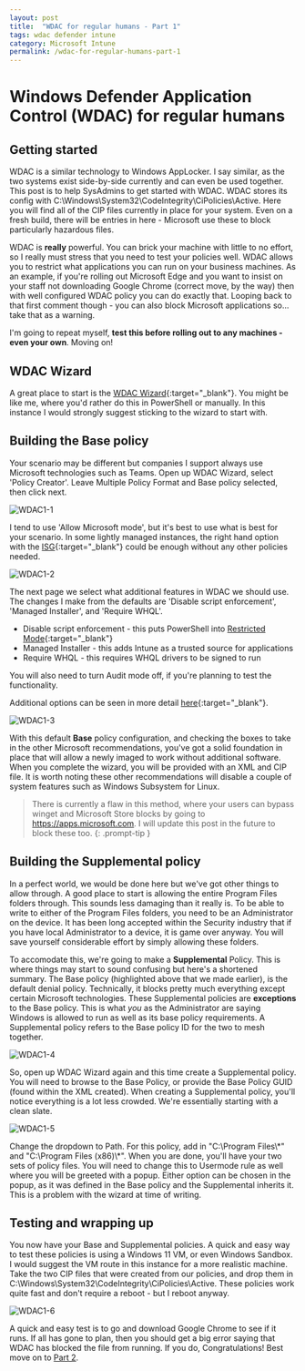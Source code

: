 ```yaml
---
layout: post
title:  "WDAC for regular humans - Part 1"
tags: wdac defender intune
category: Microsoft Intune
permalink: /wdac-for-regular-humans-part-1
---
```


# Windows Defender Application Control (WDAC) for regular humans
## Getting started

WDAC is a similar technology to Windows AppLocker. I say similar, as the two systems exist side-by-side currently and can even be used together. This post is to help SysAdmins to get started with WDAC. WDAC stores its config with C:\Windows\System32\CodeIntegrity\CiPolicies\Active. Here you will find all of the CIP files currently in place for your system. Even on a fresh build, there will be entries in here - Microsoft use these to block particularly hazardous files.

WDAC is **really** powerful. You can brick your machine with little to no effort, so I really must stress that you need to test your policies well. WDAC allows you to restrict what applications you can run on your business machines. As an example, if you're rolling out Microsoft Edge and you want to insist on your staff not downloading Google Chrome (correct move, by the way) then with well configured WDAC policy you can do exactly that. Looping back to that first comment though - you can also block Microsoft applications so... take that as a warning.

I'm going to repeat myself, **test this before rolling out to any machines - even your own**. Moving on!

## WDAC Wizard

A great place to start is the [WDAC Wizard](https://aka.ms/wdacwizard){:target="_blank"}. You might be like me, where you'd rather do this in PowerShell or manually. In this instance I would strongly suggest sticking to the wizard to start with.

## Building the Base policy

Your scenario may be different but companies I support always use Microsoft technologies such as Teams. Open up WDAC Wizard, select 'Policy Creator'. Leave Multiple Policy Format and Base policy selected, then click next. 

![WDAC1-1](/assets/wdac-part1/wdac1.png)

I tend to use 'Allow Microsoft mode', but it's best to use what is best for your scenario. In some lightly managed instances, the right hand option with the [ISG](https://learn.microsoft.com/en-us/windows/security/application-security/application-control/windows-defender-application-control/design/use-wdac-with-intelligent-security-graph#how-does-wdac-work-with-the-isg){:target="_blank"} could be enough without any other policies needed. 

![WDAC1-2](/assets/wdac-part1/wdac2.png)

The next page we select what additional features in WDAC we should use. The changes I make from the defaults are 'Disable script enforcement', 'Managed Installer', and 'Require WHQL'.

- Disable script enforcement - this puts PowerShell into [Restricted Mode](https://learn.microsoft.com/en-us/powershell/module/microsoft.powershell.core/about/about_language_modes?view=powershell-5.1#restrictedlanguage-mode){:target="_blank"}
- Managed Installer - this adds Intune as a trusted source for applications
- Require WHQL - this requires WHQL drivers to be signed to run

You will also need to turn Audit mode off, if you're planning to test the functionality.

Additional options can be seen in more detail [here](https://learn.microsoft.com/en-us/windows/security/application-security/application-control/windows-defender-application-control/design/select-types-of-rules-to-create#table-1-windows-defender-application-control-policy---policy-rule-options){:target="_blank"}.

![WDAC1-3](/assets/wdac-part1/wdac3.png)

With this default **Base** policy configuration, and checking the boxes to take in the other Microsoft recommendations, you've got a solid foundation in place that will allow a newly imaged to work without additional software. When you complete the wizard, you will be provided with an XML and CIP file. It is worth noting these other recommendations will disable a couple of system features such as Windows Subsystem for Linux.

> There is currently a flaw in this method, where your users can bypass winget and Microsoft Store blocks by going to https://apps.microsoft.com. I will update this post in the future to block these too.
{: .prompt-tip }

## Building the Supplemental policy

In a perfect world, we would be done here but we've got other things to allow through. A good place to start is allowing the entire Program Files folders through. This sounds less damaging than it really is. To be able to write to either of the Program Files folders, you need to be an Administrator on the device. It has been long accepted within the Security industry that if you have local Administrator to a device, it is game over anyway. You will save yourself considerable effort by simply allowing these folders.

To accomodate this, we're going to make a **Supplemental** Policy. This is where things may start to sound confusing but here's a shortened summary. The Base policy (highlighted above that we made earlier), is the default denial policy. Technically, it blocks pretty much everything except certain Microsoft technologies. These Supplemental policies are **exceptions** to the Base policy. This is what *you* as the Administrator are saying Windows is allowed to run as well as its base policy requirements. A Supplemental policy refers to the Base policy ID for the two to mesh together.

![WDAC1-4](/assets/wdac-part1/wdac4.png)

So, open up WDAC Wizard again and this time create a Supplemental policy. You will need to browse to the Base Policy, or provide the Base Policy GUID (found within the XML created). When creating a Supplemental policy, you'll notice everything is a lot less crowded. We're essentially starting with a clean slate. 

![WDAC1-5](/assets/wdac-part1/wdac5.png)

Change the dropdown to Path. For this policy, add in "C:\Program Files\\\*" and "C:\Program Files (x86)\\\*". When you are done, you'll have your two sets of policy files. You will need to change this to Usermode rule as well where you will be greeted with a popup. Either option can be chosen in the popup, as it was defined in the Base policy and the Supplemental inherits it. This is a problem with the wizard at time of writing. 

## Testing and wrapping up

You now have your Base and Supplemental policies. A quick and easy way to test these policies is using a Windows 11 VM, or even Windows Sandbox. I would suggest the VM route in this instance for a more realistic machine. Take the two CIP files that were created from our policies, and drop them in C:\Windows\System32\CodeIntegrity\CiPolicies\Active. These policies work quite fast and don't require a reboot - but I reboot anyway. 

![WDAC1-6](/assets/wdac-part1/wdac6.png)

A quick and easy test is to go and download Google Chrome to see if it runs. If all has gone to plan, then you should get a big error saying that WDAC has blocked the file from running. If you do, Congratulations! Best move on to [Part 2](/wdac-for-regular-humans-part-2).
